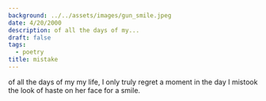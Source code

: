 ```yaml
---
background: ../../assets/images/gun_smile.jpeg
date: 4/20/2000
description: of all the days of my...
draft: false
tags:
  - poetry
title: mistake
---
```


of all the days of my
my life, I only truly
regret a moment in
the day I mistook
the look of haste on
her face for a
smile.
